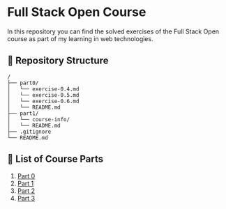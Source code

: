 # Full Stack Open Course

In this repository you can find the solved exercises of the Full Stack Open course as part of my learning in web technologies.

## 🚀 Repository Structure

```text
/
├── part0/
│   └── exercise-0.4.md
│   └── exercise-0.5.md
│   └── exercise-0.6.md
│   └── README.md
├── part1/
│   └── course-info/
│   └── README.md
├── .gitignore
└── README.md
```

## 📁 List of Course Parts

1. [Part 0](./part0/)
2. [Part 1](./part1/)
3. [Part 2](./part2/)
4. [Part 3](./part3/)
